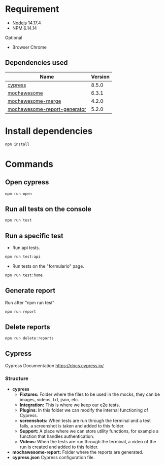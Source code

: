 # Requirement
- [Nodejs] 14.17.4
- NPM 6.14.14

Optional
- Browser Chrome

[Nodejs]: https://nodejs.org/en/

## Dependencies used
| Name                           | Version |
| ------------------------------ | ------- |
| [cypress]                      |  8.5.0  |
| [mochawesome]                  |  6.3.1  |
| [mochawesome-merge]            |  4.2.0  |
| [mochawesome-report-generator] |  5.2.0  |

[cypress]: https://github.com/cypress-io/cypress
[mochawesome]: https://github.com/adamgruber/mochawesome
[mochawesome-merge]: https://github.com/Antontelesh/mochawesome-merge
[mochawesome-report-generator]: https://github.com/adamgruber/mochawesome-report-generator

# Install dependencies
```bash
npm install
```

# Commands
## Open cypress
```bash
npm run open
```

## Run all tests on the console
```bash
npm run test
```

## Run a specific test
- Run api tests.
```bash
npm run test:api
``` 
- Run tests on the "formulario" page.
```bash
npm run test:home
``` 

## Generate report
Run after "npm run test"
```bash
npm run report
```

## Delete reports
```bash
npm run delete:reports
```

## Cypress
Cypress Documentation
https://docs.cypress.io/

### Structure
* **cypress**
    * **Fixtures:** Folder where the files to be used in the mocks, they can be images, videos, txt, json, etc.
    * **Integration:** This is where we keep our e2e tests.
    * **Plugins:** In this folder we can modify the internal functioning of Cypress.
    * **screenshots:** When tests are run through the terminal and a test fails, a screenshot is taken and added to this folder.
    * **Support:** A place where we can store utility functions, for example a function that handles authentication.
    * **Videos:** When the tests are run through the terminal, a video of the run is created and added to this folder.
* **mochawesome-report:** Folder where the reports are generated.
* **cypress.json** Cypress configuration file.